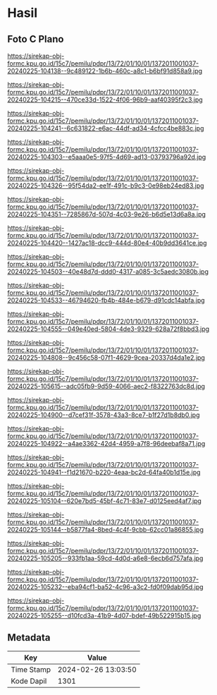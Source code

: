 # Hasil

## Foto C Plano

https://sirekap-obj-formc.kpu.go.id/15c7/pemilu/pdpr/13/72/01/10/01/1372011001037-20240225-104138--9c489122-1b6b-460c-a8c1-b6bf91d858a9.jpg

https://sirekap-obj-formc.kpu.go.id/15c7/pemilu/pdpr/13/72/01/10/01/1372011001037-20240225-104215--470ce33d-1522-4f06-96b9-aaf40395f2c3.jpg

https://sirekap-obj-formc.kpu.go.id/15c7/pemilu/pdpr/13/72/01/10/01/1372011001037-20240225-104241--6c631822-e6ac-44df-ad34-4cfcc4be883c.jpg

https://sirekap-obj-formc.kpu.go.id/15c7/pemilu/pdpr/13/72/01/10/01/1372011001037-20240225-104303--e5aaa0e5-97f5-4d69-ad13-03793796a92d.jpg

https://sirekap-obj-formc.kpu.go.id/15c7/pemilu/pdpr/13/72/01/10/01/1372011001037-20240225-104326--95f54da2-ee1f-491c-b9c3-0e98eb24ed83.jpg

https://sirekap-obj-formc.kpu.go.id/15c7/pemilu/pdpr/13/72/01/10/01/1372011001037-20240225-104351--7285867d-507d-4c03-9e26-b6d5e13d6a8a.jpg

https://sirekap-obj-formc.kpu.go.id/15c7/pemilu/pdpr/13/72/01/10/01/1372011001037-20240225-104420--1427ac18-dcc9-444d-80e4-40b9dd3641ce.jpg

https://sirekap-obj-formc.kpu.go.id/15c7/pemilu/pdpr/13/72/01/10/01/1372011001037-20240225-104503--40e48d7d-ddd0-4317-a085-3c5aedc3080b.jpg

https://sirekap-obj-formc.kpu.go.id/15c7/pemilu/pdpr/13/72/01/10/01/1372011001037-20240225-104533--46794620-fb4b-484e-b679-d91cdc14abfa.jpg

https://sirekap-obj-formc.kpu.go.id/15c7/pemilu/pdpr/13/72/01/10/01/1372011001037-20240225-104555--049e40ed-5804-4de3-9329-628a72f8bbd3.jpg

https://sirekap-obj-formc.kpu.go.id/15c7/pemilu/pdpr/13/72/01/10/01/1372011001037-20240225-104808--9c456c58-07f1-4629-9cea-20337d4da1e2.jpg

https://sirekap-obj-formc.kpu.go.id/15c7/pemilu/pdpr/13/72/01/10/01/1372011001037-20240225-105615--adc05fb9-9d59-4066-aec2-f8322763dc8d.jpg

https://sirekap-obj-formc.kpu.go.id/15c7/pemilu/pdpr/13/72/01/10/01/1372011001037-20240225-104900--d7cef31f-3578-43a3-8ce7-b1f27d1b8db0.jpg

https://sirekap-obj-formc.kpu.go.id/15c7/pemilu/pdpr/13/72/01/10/01/1372011001037-20240225-104922--a4ae3362-42d4-4959-a7f8-96deebaf8a71.jpg

https://sirekap-obj-formc.kpu.go.id/15c7/pemilu/pdpr/13/72/01/10/01/1372011001037-20240225-104941--f1d21670-b220-4eaa-bc2d-64fa40b1d15e.jpg

https://sirekap-obj-formc.kpu.go.id/15c7/pemilu/pdpr/13/72/01/10/01/1372011001037-20240225-105104--620e7bd5-45bf-4c71-83e7-d0125eed4af7.jpg

https://sirekap-obj-formc.kpu.go.id/15c7/pemilu/pdpr/13/72/01/10/01/1372011001037-20240225-105144--b5877fa4-8bed-4c4f-9cbb-62cc01a86855.jpg

https://sirekap-obj-formc.kpu.go.id/15c7/pemilu/pdpr/13/72/01/10/01/1372011001037-20240225-105205--933fb1aa-59cd-4d0d-a6e8-6ecb6d757afa.jpg

https://sirekap-obj-formc.kpu.go.id/15c7/pemilu/pdpr/13/72/01/10/01/1372011001037-20240225-105232--eba94cf1-ba52-4c96-a3c2-fd0f09dab95d.jpg

https://sirekap-obj-formc.kpu.go.id/15c7/pemilu/pdpr/13/72/01/10/01/1372011001037-20240225-105255--d10fcd3a-41b9-4d07-bdef-49b522915b15.jpg


## Metadata

| Key        | Value               |
| ---------- | ------------------- |
| Time Stamp | 2024-02-26 13:03:50 |
| Kode Dapil | 1301                |



